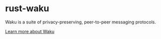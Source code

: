 # rust-waku

Waku is a suite of privacy-preserving, peer-to-peer messaging protocols.

[Learn more about Waku](https://waku.org/)